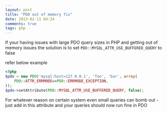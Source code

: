 ```yaml
---
layout: post
title: "PDO out of memory fix"
date: 2013-02-11 04:24
comments: true
tags: php
---
```


If your having issues with large PDO query sizes in PHP and getting out of memory issues the solution is to set `PDO::MYSQL_ATTR_USE_BUFFERED_QUERY` to false

refer below example

``` php
<?php
$pdo = new PDO('mysql:host=127.0.0.1', 'foo', 'bar', array(
    PDO::ATTR_ERRMODE=>PDO::ERRMODE_EXCEPTION,
));
$pdo->setAttribute(PDO::MYSQL_ATTR_USE_BUFFERED_QUERY, false);
```

For whatever reason on certain system even small queries can bomb out - just add in this attribute and your queries should now run fine in PDO
